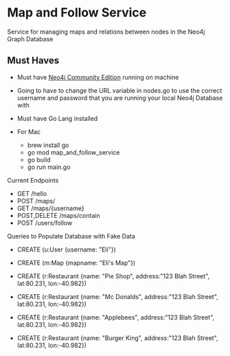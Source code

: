 # Map and Follow Service

Service for managing maps and relations between nodes in the Neo4j Graph Database

## Must Haves
- Must have [Neo4j Community Edition](https://neo4j.com/download-center/#releases) running on machine
- Going to have to change the URL variable in nodes.go to use the correct username and password that you are running your local Neo4j Database with

- Must have Go Lang installed
- For Mac
  - brew install go
  - go mod map_and_follow_service
  - go build
  - go run main.go


Current Endpoints

- GET /hello
- POST /maps/
- GET /maps/{username}
- POST,DELETE /maps/contain
- POST /users/follow


Queries to Populate Database with Fake Data


- CREATE (u:User {username: "Eli"})
- CREATE (m:Map {mapname: "Eli's Map"})

- CREATE (r:Restaurant {name: "Pie Shop", address:"123 Blah Street", lat:80.231, lon:-40.982})
- CREATE (r:Restaurant {name: "Mc Donalds", address:"123 Blah Street", lat:80.231, lon:-40.982})
- CREATE (r:Restaurant {name: "Applebees", address:"123 Blah Street", lat:80.231, lon:-40.982})
- CREATE (r:Restaurant {name: "Burger King", address:"123 Blah Street", lat:80.231, lon:-40.982})
